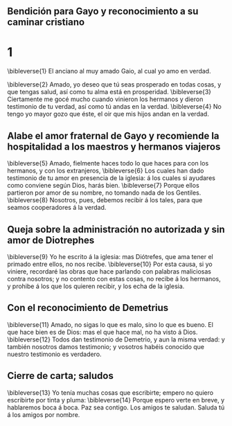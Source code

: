 ## Bendición para Gayo y reconocimiento a su caminar cristiano
# 1 
\bibleverse{1} El anciano al muy amado Gaio, al cual yo amo en verdad.

\bibleverse{2} Amado, yo deseo que tú seas prosperado en todas cosas, y que tengas salud, así como tu alma está en prosperidad. \bibleverse{3} Ciertamente me gocé mucho cuando vinieron los hermanos y dieron testimonio de tu verdad, así como tú andas en la verdad. \bibleverse{4} No tengo yo mayor gozo que éste, el oir que mis hijos andan en la verdad.

## Alabe el amor fraternal de Gayo y recomiende la hospitalidad a los maestros y hermanos viajeros
\bibleverse{5} Amado, fielmente haces todo lo que haces para con los hermanos, y con los extranjeros, \bibleverse{6} Los cuales han dado testimonio de tu amor en presencia de la iglesia: á los cuales si ayudares como conviene según Dios, harás bien. \bibleverse{7} Porque ellos partieron por amor de su nombre, no tomando nada de los Gentiles. \bibleverse{8} Nosotros, pues, debemos recibir á los tales, para que seamos cooperadores á la verdad.

## Queja sobre la administración no autorizada y sin amor de Diotrephes
\bibleverse{9} Yo he escrito á la iglesia: mas Diótrefes, que ama tener el primado entre ellos, no nos recibe. \bibleverse{10} Por esta causa, si yo viniere, recordaré las obras que hace parlando con palabras maliciosas contra nosotros; y no contento con estas cosas, no recibe á los hermanos, y prohibe á los que los quieren recibir, y los echa de la iglesia.

## Con el reconocimiento de Demetrius
\bibleverse{11} Amado, no sigas lo que es malo, sino lo que es bueno. El que hace bien es de Dios: mas el que hace mal, no ha visto á Dios. \bibleverse{12} Todos dan testimonio de Demetrio, y aun la misma verdad: y también nosotros damos testimonio; y vosotros habéis conocido que nuestro testimonio es verdadero.

## Cierre de carta; saludos
\bibleverse{13} Yo tenía muchas cosas que escribirte; empero no quiero escribirte por tinta y pluma: \bibleverse{14} Porque espero verte en breve, y hablaremos boca á boca. Paz sea contigo. Los amigos te saludan. Saluda tú á los amigos por nombre. 